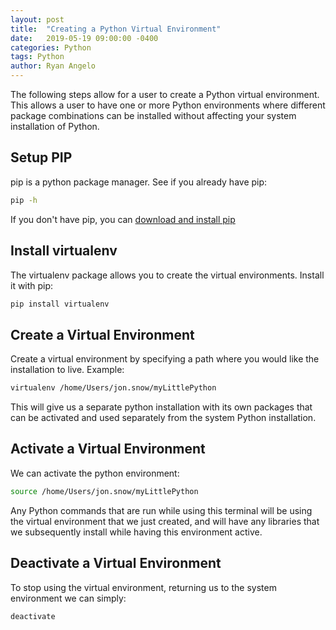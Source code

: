 ```yaml
---
layout: post
title:  "Creating a Python Virtual Environment"
date:   2019-05-19 09:00:00 -0400
categories: Python
tags: Python
author: Ryan Angelo
---
```


The following steps allow for a user to create a Python virtual environment.
This allows a user to have one or more Python environments where different package combinations can be installed without affecting your system installation of Python.

## Setup PIP
pip is a python package manager. See if you already have pip:

```bash
pip -h
```

If you don't have pip, you can [download and install pip](https://pip.pypa.io/en/latest/installing/)

## Install virtualenv
The virtualenv package allows you to create the virtual environments. 
Install it with pip:

```bash
pip install virtualenv
```

## Create a Virtual Environment
Create a virtual environment by specifying a path where you would like the installation to live.
Example:

```bash
virtualenv /home/Users/jon.snow/myLittlePython
```


This will give us a separate python installation with its own packages that can be activated and used separately from the system Python installation.

## Activate a Virtual Environment
We can activate the python environment:

```bash
source /home/Users/jon.snow/myLittlePython
```

Any Python commands that are run while using this terminal will be using the virtual environment that we just created, and will have any libraries that we subsequently install while having this environment active.

## Deactivate a Virtual Environment
To stop using the virtual environment, returning us to the system environment we can simply:
```bash
deactivate
```
